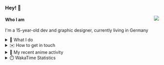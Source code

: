 ### Hey! 👋

[<img src="https://lanyard-profile-readme.vercel.app/api/228965621478588416" align="right">](https://discord.com/users/228965621478588416)

#### Who I am

I'm a 15-year-old dev and graphic designer, currently living in Germany

<details>
  <summary>💼 What I do</summary>
  
I am currently primarily working on [taiga Bot](https://taigabot.net) and [PartydoosMedia](https://partydoosmedia.com)
I helped / am helping translate [PreMiD](https://premid.app), [Flashing Lights](https://store.steampowered.com/app/605740/Flashing_Lights__Police_Firefighting_Emergency_Services_Simulator/), [Hypixel](https://hypixel.net/), [Discord Templates](https://discordtemplates.com/), [Discord Extreme List](https://discordextremelist.xyz/), [Kitsu](https://kitsu.io/), [Minecraft](https://minecraft.net/), and [taiga Bot](https://taigabot.net) to the German language
</details>

<details>
  <summary>✉️ How to get in touch</summary>
  
> Sorted by how quickly you can expect a reply
- [Hit me up on Discord](https://discord.com/users/228965621478588416)
- [Hit me up on Hiven](https://app.hiven.io/@crugg)
- [Hit me up on Twitter](https://twitter.com/cruggdev)
- [Hit me up on Telegram](https://t.me/dennispaulus)
- [Hit me up on Instagram](https://www.instagram.com/cru.gg/)
- [Send me a mail](mailto:hello@crugg.de)
</details>


<details>
  <summary>🌸 My recent anime activity</summary>
  
<!-- ANILIST_ACTIVITY:start -->

-   📺 Paused watching [I Want to Eat Your Pancreas](https://anilist.co/anime/99750) (20:48, 08 August 2021)
-   📺 Completed [The Pet Girl of Sakurasou](https://anilist.co/anime/13759) (21:19, 07 August 2021)
-   📺 Watched episode 1 - 23 of [The Pet Girl of Sakurasou](https://anilist.co/anime/13759) (20:55, 07 August 2021)
-   📺 Plans to watch [Non Non Biyori](https://anilist.co/anime/17549) (01:37, 07 August 2021)
-   📺 Plans to watch [Golden Time](https://anilist.co/anime/17895) (01:32, 07 August 2021)

<!-- ANILIST_ACTIVITY:end -->
</details>

<details>
  <summary>⏱️ WakaTime Statistics</summary>

<!--START_SECTION:waka-->
```text
Week: 16 August, 2021 - 22 August, 2021

Vue.js       7 hrs 40 mins   █████████▓░░░░░░░░░░░░░░░   38.82 % 
TypeScript   3 hrs 57 mins   █████░░░░░░░░░░░░░░░░░░░░   20.00 % 
JSON         3 hrs 2 mins    ████░░░░░░░░░░░░░░░░░░░░░   15.43 % 
JavaScript   1 hr 51 mins    ██▒░░░░░░░░░░░░░░░░░░░░░░   09.38 % 
HTML         1 hr 44 mins    ██▒░░░░░░░░░░░░░░░░░░░░░░   08.81 % 
```
<!--END_SECTION:waka-->
</details>
